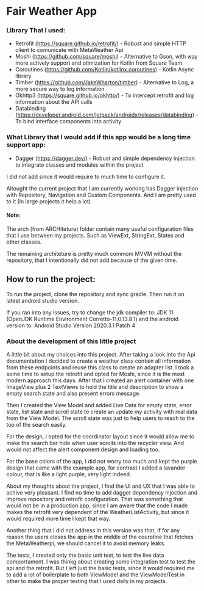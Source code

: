 # Fair Weather App

### Library That I used:

- Retrofit (https://square.github.io/retrofit/) - Robust and simple HTTP client to comunicate with MetaWeather Api
- Moshi (https://github.com/square/moshi) - Alternative to Gson, with way more actively support and otimization for Kotlin from Square Team
- Coroutines (https://github.com/Kotlin/kotlinx.coroutines) - Kotlin Async library
- Timber (https://github.com/JakeWharton/timber) - Alternative to Log, a more secure way to log information
- Okhttp3 (https://square.github.io/okhttp/) - To intercept retrofit and log information about the API calls
- Databinding (https://developer.android.com/jetpack/androidx/releases/databinding) - To bind interface components into activity


### What Library that I would add if this app would be a long time support app:

- Dagger (https://dagger.dev/) - Robust and simple dependency injection to integrate classes and modules within the project

I did not add since it would require to much time to configure it.

Altought the current project that I am currently working has Dagger injection with Repository, Navigation and Custom Components. 
And I am pretty used to it (In large projects it help a lot)

#### Note:

The arch (from ARCHiteture) folder contain many useful configuration files that I use between my projects. Such as ViewExt, StringExt, States and other classes.

The remaining architeture is pretty much commom MVVM without the repository, that I intentionally did not add because of the given time.

## How to run the project:

To run the project, clone the repository and sync gradle. Then run it on latest android studio version.

If you ran into any issues, try to change the jdk compiler to:
    JDK 11 (OpenJDK Runtime Environment Corretto-11.0.13.8.1) 
and the android version to:
    Android Studio Version 2020.3.1 Patch 4


### About the development of this little project

A little bit about my choices into this project. After taking a look into the Api documentation I decided to create a weather class contain all information from these endpoints and reuse this class to create an adapter list. I took a some time to setup the retrofit and opted for Moshi, since it is the most modern approach this days. After that I created an alert container with one ImageView plus 2 TextViews to hold the title and description to show a empty search state and also present errors message.

Then I created the View Model and added Live Data for empty state, error state, list state and scroll state to create an update my activity with real data from the View Model. The scroll state was just to help users to reach to the top of the search easily.

For the design, I opted for the coordinator layout since it would allow me to make the search bar hide when user scrolls into the recycler view. And would not affect the alert component design and loading too.

For the base colors of the app, I did not worry too much and kept the purple design that came with the example app, for contrast I added a lavander colour, that is like a light purple, very light indeed.

About my thoughts about the project, I find the UI and UX that I was able to achive very pleasant. I find no time to add dagger dependency injection and improve repository and retrofit configuration. That was something that would not be in a production app, since I am aware that the code I made makes the retrofit very dependent of the WeatherListActivity, but since it would required more time I kept that way.

Another thing that I did not address in this version was that, if for any reason the users closes the app in the middle of the courotine that fetches the MetaWeatherpi, we should cancel it to avoid memory leaks.

The tests, I created only the basic unit test, to test the live data comportament. I was thinkg about creating some integration test to test the api and the retrofit. But I left just the basic tests, since it would required me to add a lot of boilerplate to both ViewModel and the ViewModelTest in other to make the proper testing that I used daily in my projects.
